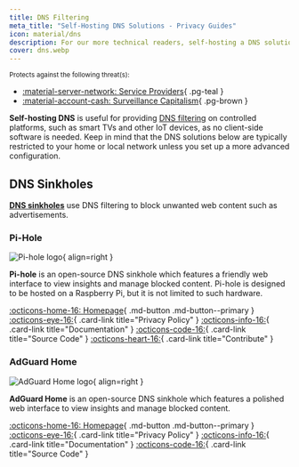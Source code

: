 ```yaml
---
title: DNS Filtering
meta_title: "Self-Hosting DNS Solutions - Privacy Guides"
icon: material/dns
description: For our more technical readers, self-hosting a DNS solution can provide filtering for devices not covered by cloud-based DNS solutions.
cover: dns.webp
---
```

<small>Protects against the following threat(s):</small>

- [:material-server-network: Service Providers](../basics/common-threats.md#privacy-from-service-providers){ .pg-teal }
- [:material-account-cash: Surveillance Capitalism](../basics/common-threats.md#surveillance-as-a-business-model){ .pg-brown }

**Self-hosting DNS** is useful for providing [DNS filtering](https://cloudflare.com/learning/access-management/what-is-dns-filtering) on controlled platforms, such as smart TVs and other IoT devices, as no client-side software is needed. Keep in mind that the DNS solutions below are typically restricted to your home or local network unless you set up a more advanced configuration.

## DNS Sinkholes

[**DNS sinkholes**](https://en.wikipedia.org/wiki/DNS_sinkhole) use DNS filtering to block unwanted web content such as advertisements.

### Pi-Hole

<div class="admonition recommendation" markdown>

![Pi-hole logo](../assets/img/self-hosting/pi-hole.svg){ align=right }

**Pi-hole** is an open-source DNS sinkhole which features a friendly web interface to view insights and manage blocked content. Pi-hole is designed to be hosted on a Raspberry Pi, but it is not limited to such hardware.

[:octicons-home-16: Homepage](https://pi-hole.net){ .md-button .md-button--primary }
[:octicons-eye-16:](https://pi-hole.net/privacy){ .card-link title="Privacy Policy" }
[:octicons-info-16:](https://docs.pi-hole.net){ .card-link title="Documentation" }
[:octicons-code-16:](https://github.com/pi-hole/pi-hole){ .card-link title="Source Code" }
[:octicons-heart-16:](https://pi-hole.net/donate){ .card-link title="Contribute" }

</div>

### AdGuard Home

<div class="admonition recommendation" markdown>

![AdGuard Home logo](../assets/img/self-hosting/adguard-home.svg){ align=right }

**AdGuard Home** is an open-source DNS sinkhole which features a polished web interface to view insights and manage blocked content.

[:octicons-home-16: Homepage](https://adguard.com/adguard-home/overview.html){ .md-button .md-button--primary }
[:octicons-eye-16:](https://adguard.com/privacy/home.html){ .card-link title="Privacy Policy" }
[:octicons-info-16:](https://github.com/AdguardTeam/AdGuardHome/wiki){ .card-link title="Documentation" }
[:octicons-code-16:](https://github.com/AdguardTeam/AdGuardHome){ .card-link title="Source Code" }

</div>
